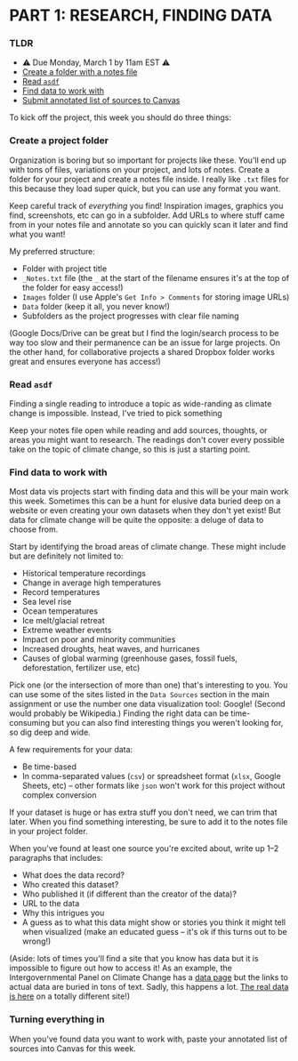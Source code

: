 # PART 1: RESEARCH, FINDING DATA

### TLDR  
* ⚠️ Due Monday, March 1 by 11am EST ⚠️   
* [Create a folder with a notes file](#create-a-project-folder)  
* [Read `asdf`]()  
* [Find data to work with](#find-data-to-work-with)  
* [Submit annotated list of sources to Canvas](#turning-everything-in)  


To kick off the project, this week you should do three things:

### Create a project folder  
Organization is boring but so important for projects like these. You'll end up with tons of files, variations on your project, and lots of notes. Create a folder for your project and create a notes file inside. I really like `.txt` files for this because they load super quick, but you can use any format you want.

Keep careful track of *everything* you find! Inspiration images, graphics you find, screenshots, etc can go in a subfolder. Add URLs to where stuff came from in your notes file and annotate so you can quickly scan it later and find what you want!

My preferred structure:  

* Folder with project title  
* `_Notes.txt` file (the `_` at the start of the filename ensures it's at the top of the folder for easy access!)  
* `Images` folder (I use Apple's `Get Info > Comments` for storing image URLs)  
* `Data` folder (keep it all, you never know!)  
* Subfolders as the project progresses with clear file naming  

(Google Docs/Drive can be great but I find the login/search process to be way too slow and their permanence can be an issue for large projects. On the other hand, for collaborative projects a shared Dropbox folder works great and ensures everyone has access!)


### Read `asdf`  
Finding a single reading to introduce a topic as wide-randing as climate change is impossible. Instead, I've tried to pick something

Keep your notes file open while reading and add sources, thoughts, or areas you might want to research. The readings don't cover every possible take on the topic of climate change, so this is just a starting point.


### Find data to work with  
Most data vis projects start with finding data and this will be your main work this week. Sometimes this can be a hunt for elusive data buried deep on a website or even creating your own datasets when they don't yet exist! But data for climate change will be quite the opposite: a deluge of data to choose from.

Start by identifying the broad areas of climate change. These might include but are definitely not limited to:

* Historical temperature recordings  
* Change in average high temperatures  
* Record temperatures  
* Sea level rise  
* Ocean temperatures  
* Ice melt/glacial retreat
* Extreme weather events  
* Impact on poor and minority communities  
* Increased droughts, heat waves, and hurricanes  
* Causes of global warming (greenhouse gases, fossil fuels, deforestation, fertilizer use, etc)  

Pick one (or the intersection of more than one) that's interesting to you. You can use some of the sites listed in the `Data Sources` section in the main assignment or use the number one data visualization tool: Google! (Second would probably be Wikipedia.) Finding the right data can be time-consuming but you can also find interesting things you weren't looking for, so dig deep and wide.

A few requirements for your data:  
* Be time-based  
* In comma-separated values (`csv`) or spreadsheet format (`xlsx`, Google Sheets, etc) – other formats like `json` won't work for this project without complex conversion  

If your dataset is huge or has extra stuff you don't need, we can trim that later. When you find something interesting, be sure to add it to the notes file in your project folder.

When you've found at least one source you're excited about, write up 1–2 paragraphs that includes:  

* What does the data record?  
* Who created this dataset?  
* Who published it (if different than the creator of the data)?  
* URL to the data  
* Why this intrigues you  
* A guess as to what this data might show or stories you think it might tell when visualized (make an educated guess – it's ok if this turns out to be wrong!)  

(Aside: lots of times you'll find a site that you know has data but it is impossible to figure out how to access it! As an example, the Intergovernmental Panel on Climate Change has a [data page](https://www.ipcc.ch/data) but the links to actual data are buried in tons of text. Sadly, this happens a lot. [The real data is here](http://www.ipcc-data.org) on a totally different site!)


### Turning everything in  
When you've found data you want to work with, paste your annotated list of sources into Canvas for this week.

